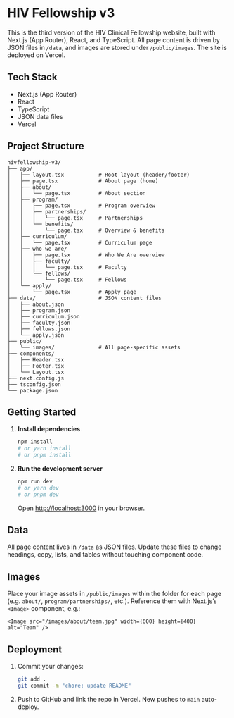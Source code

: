 
# HIV Fellowship v3

This is the third version of the HIV Clinical Fellowship website, built with Next.js (App Router), React, and TypeScript. All page content is driven by JSON files in `/data`, and images are stored under `/public/images`. The site is deployed on Vercel.

## Tech Stack

- Next.js (App Router)
- React
- TypeScript
- JSON data files
- Vercel

## Project Structure

```
hivfellowship-v3/
├── app/
│   ├── layout.tsx           # Root layout (header/footer)
│   ├── page.tsx             # About page (home)
│   ├── about/
│   │   └── page.tsx         # About section
│   ├── program/
│   │   ├── page.tsx         # Program overview
│   │   ├── partnerships/
│   │   │   └── page.tsx     # Partnerships
│   │   └── benefits/
│   │       └── page.tsx     # Overview & benefits
│   ├── curriculum/
│   │   └── page.tsx         # Curriculum page
│   ├── who-we-are/
│   │   ├── page.tsx         # Who We Are overview
│   │   ├── faculty/
│   │   │   └── page.tsx     # Faculty
│   │   └── fellows/
│   │       └── page.tsx     # Fellows
│   └── apply/
│       └── page.tsx         # Apply page
├── data/                    # JSON content files
│   ├── about.json
│   ├── program.json
│   ├── curriculum.json
│   ├── faculty.json
│   ├── fellows.json
│   └── apply.json
├── public/
│   └── images/              # All page-specific assets
├── components/
│   ├── Header.tsx
│   ├── Footer.tsx
│   └── Layout.tsx
├── next.config.js
├── tsconfig.json
└── package.json
```

## Getting Started

1. **Install dependencies**  
   ```bash
   npm install
   # or yarn install
   # or pnpm install
   ```

2. **Run the development server**  
   ```bash
   npm run dev
   # or yarn dev
   # or pnpm dev
   ```
   Open [http://localhost:3000](http://localhost:3000) in your browser.

## Data

All page content lives in `/data` as JSON files. Update these files to change headings, copy, lists, and tables without touching component code.

## Images

Place your image assets in `/public/images` within the folder for each page (e.g. `about/`, `program/partnerships/`, etc.). Reference them with Next.js’s `<Image>` component, e.g.:
```tsx
<Image src="/images/about/team.jpg" width={600} height={400} alt="Team" />
```

## Deployment

1. Commit your changes:
   ```bash
   git add .
   git commit -m "chore: update README"
   ```
2. Push to GitHub and link the repo in Vercel. New pushes to `main` auto-deploy.
